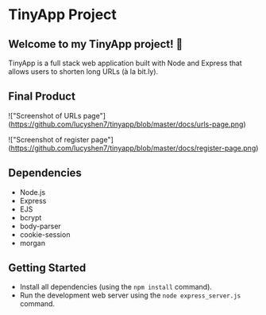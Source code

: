 # TinyApp Project

## Welcome to my TinyApp project! 🐸  

TinyApp is a full stack web application built with Node and Express that allows users to shorten long URLs (à la bit.ly).

## Final Product

!["Screenshot of URLs page"] (https://github.com/lucyshen7/tinyapp/blob/master/docs/urls-page.png)

!["Screenshot of register page"] (https://github.com/lucyshen7/tinyapp/blob/master/docs/register-page.png)

## Dependencies

- Node.js
- Express
- EJS
- bcrypt
- body-parser
- cookie-session
- morgan

## Getting Started

- Install all dependencies (using the `npm install` command).
- Run the development web server using the `node express_server.js` command.